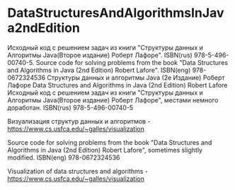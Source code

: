 # DataStructuresAndAlgorithmsInJava2ndEdition
Исходный код с решением задач из книги "Структуры данных и Алгоритмы Java(Второе издание) Роберт Лафоре". ISBN(rus) 978-5-496-00740-5. Source code for solving problems from the book "Data Structures and Algorithms in Java (2nd Edition) Robert Lafore". ISBN(eng) 978-0672324536
Структуры данных и алгоритмы Java (2е Издание) Роберт Лафоре
Data Structures and Algorithms in Java (2nd Edition) Robert Lafore
Исходный код с решением задач из книги "Структуры данных и Алгоритмы Java(Второе издание) Роберт Лафоре", местами немного доработан. ISBN(rus) 978-5-496-00740-5

Визуализация структур данных и алгоритмов - https://www.cs.usfca.edu/~galles/visualization

Source code for solving problems from the book "Data Structures and Algorithms in Java (2nd Edition) Robert Lafore", sometimes slightly modified. ISBN(eng) 978-0672324536

Visualization of data structures and algorithms - https://www.cs.usfca.edu/~galles/visualization
